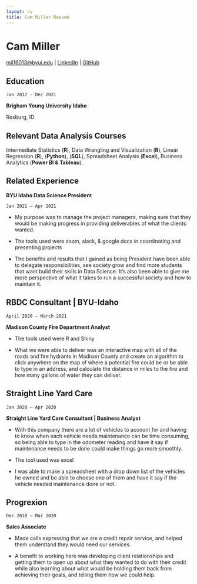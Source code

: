 ```yaml
---
layout: cv
title: Cam Miller Resume
---
```

# Cam Miller
 

<div id="webaddress">
<a href="mil16013@byui.edu">mil16013@byui.edu</a>
| <a href="https://www.linkedin.com/in/cam-miller-9158031a3/">LinkedIn</a>
| <a href="https://github.com/cam-miller-21/Miller-Resume">GitHub</a>
</div>

<!-- https://www.monique.tech/the-art-of-markdown -->

## Education

`Jan 2017 - Dec 2021`

__Brigham Young University Idaho__

 Rexburg, ID

## Relevant Data Analysis Courses
Intermediate Statistics (__R__), Data Wrangling and Visualization (__R__), Linear Regression (__R__), (__Python__), (__SQL__), Spreadsheet Analysis (__Excel__), Business Analytics (__Power BI & Tableau__).

## Related Experience
__BYU Idaho Data Science President__

`Jan 2021 – Apr 2021`

- My purpose was to manage the project managers, making sure that they would be making progress in providing deliverables of what the clients wanted.

- The tools used were zoom, slack, & google docs in coordinating and presenting projects

- The benefits and results that I gained as being President have been able to delegate responsibilities, see society grow and find more students that want build their skills in Data Science. It’s also been able to give me more perspective of what it takes to run a successful society and how to maintain it.

## RBDC Consultant | BYU-Idaho
`April 2020 – March 2021`

__Madison County Fire Department Analyst__

- The tools used were R and Shiny 

- What we were able to deliver was an interactive map with all of the roads and fire hydrants in Madison County and create an algorithm to click anywhere on the map of where a potential fire could be or be able to type in an address, and calculate the distance in miles to the fire and how many gallons of water they can deliver.


## Straight Line Yard Care
`Jan 2020 – Apr 2020 `

__Straight Line Yard Care Consultant | Business Analyst__
- With this company there are a lot of vehicles to account for and having to know when each vehicle needs maintenance can be time consuming, so being able to type in the odometer reading and have it say if maintenance needs to be done could make things go more smoothly.

- The tool used was excel

- I was able to make a spreadsheet with a drop down list of the vehicles he owned and be able to choose one of them and have it say if the vehicle needed maintenance done or not.

## Progrexion
`Dec 2018 – Mar 2020`

__Sales Associate__

- Made calls expressing that we are a credit repair service, and helped them understand they would need our services.

- A benefit to working here was developing client relationships and getting them to open up about what they wanted to do with their credit while also learning about what would be holding them back from achieving their goals, and telling them how we could help. 	            

<!-- ### Footer

Last updated: May 2013 -->


